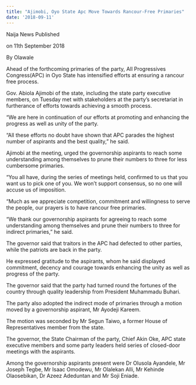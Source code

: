 ```yaml
---
title: "Ajimobi, Oyo State Apc Move Towards Rancour-Free Primaries"
date: '2018-09-11'
---
```

Naija News
Published

on 11th September 2018

By Olawale

Ahead of the forthcoming primaries of the party, All Progressives Congress(APC) in Oyo State has intensified efforts at ensuring a rancour free process.

Gov. Abiola Ajimobi of the state, including the state party executive members, on Tuesday met with stakeholders at the party’s secretariat in furtherance of efforts towards achieving a smooth process.

“We are here in continuation of our efforts at promoting and enhancing the progress as well as unity of the party.

“All these efforts no doubt have shown that APC parades the highest number of aspirants and the best quality,” he said.

Ajimobi at the meeting, urged the governorship aspirants to reach some understanding among themselves to prune their numbers to three for  less cumbersome primaries.

“You all have, during the series of meetings held, confirmed to us that you want us to pick one of you. We won’t support consensus, so no one will accuse us of imposition.

“Much as we appreciate competition, commitment and willingness to serve the people, our prayers is to have rancour free primaries.

“We thank our governorship aspirants for agreeing to reach some understanding among themselves and prune their numbers to three for indirect primaries,” he said.

The governor said that traitors in the APC had defected to other parties, while the patriots are back in the party.

He expressed gratitude to the aspirants, whom he said displayed commitment, decency and courage towards enhancing the unity as well as progress of the party.

The governor said that the party had turned round the fortunes of the country through quality leadership from President Muhammadu Buhari.

The party also adopted the indirect mode of primaries through a motion moved by a governorship aspirant, Mr Ayodeji Kareem.

The motion was seconded by Mr Segun Taiwo, a former House of Representatives member from the state.

The governor, the State Chairman of the party, Chief Akin Oke, APC state executive members and some party leaders held series of closed-door meetings with the aspirants.

Among the governorship aspirants present were Dr Olusola Ayandele, Mr Joseph Tegbe, Mr Isaac Omodewu, Mr Olalekan Alli, Mr Kehinde Olaosebikan, Dr Azeez Adeduntan and Mr Soji Eniade.

